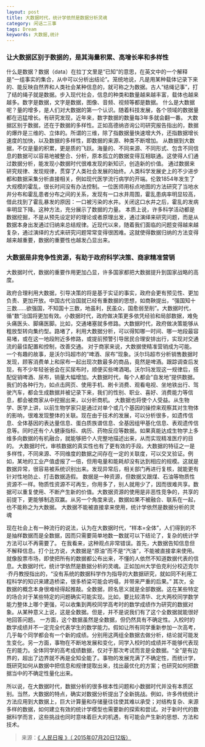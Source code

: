 ```yaml
---
layout: post
title: 大数据时代，统计学依然是数据分析灵魂
category: 闲话二三事
tags: Dream
keywords: 大数据,统计
---
```


### 让大数据区别于数据的，是其海量积累、高增长率和多样性

什么是数据？数据（data）在拉丁文里是“已知”的意思，在英文中的一个解释是“一组事实的集合，从中可以分析出结论”。笼统地说，凡是用某种载体记录下来的、能反映自然界和人类社会某种信息的，就可称之为数据。古人“结绳记事”，打了结的绳子就是数据。步入现代社会，信息的种类和数量越来越丰富，载体也越来越多。数字是数据，文字是数据，图像、音频、视频等都是数据。
什么是大数据呢？量的增多，是人们对大数据的第一个认识。随着科技发展，各个领域的数据量都在迅猛增长。有研究发现，近年来，数字数据的数量每3年多就会翻一番。
大数据区别于数据，还在于数据的多样性。正如高德纳咨询公司研究报告指出的，数据的爆炸是三维的、立体的。所谓的三维，除了指数据量快速增大外，还指数据增长速度的加快，以及数据的多样性，即数据的来源、种类不断增加。
从数据到大数据，不仅是量的积累，更是质的飞跃。海量的、不同来源、不同形式、包含不同信息的数据可以容易地被整合、分析，原本孤立的数据变得互相联通。这使得人们通过数据分析，能发现小数据时代很难发现的新知识，创造新的价值。
通过数据来研究规律、发现规律，贯穿了人类社会发展的始终。人类科学发展史上的不少进步都和数据采集分析直接相关，例如现代医学流行病学的开端。伦敦1854年发生了大规模的霍乱，很长时间没有办法控制。一位医师用标点地图的方法研究了当地水井分布和霍乱患者分布之间的关系，发现有一口水井周围，霍乱患病率明显较高，借此找到了霍乱暴发的原因：一口被污染的水井。关闭这口水井之后，霍乱的发病率明显下降。这种方法，充分展示了数据的力量。
本质上说，许多科学活动都是数据挖掘，不是从预先设定好的理论或者原理出发，通过演绎来研究问题，而是从数据本身出发通过归纳来总结规律。近现代以来，随着我们面临的问题变得越来越复杂，通过演绎的方式来研究问题常常变得很困难。这就使得数据归纳的方法变得越来越重要，数据的重要性也越发凸显出来。


### 大数据是非竞争性资源，有助于政府科学决策、商家精准营销

大数据时代，数据的重要作用更加凸显，许多国家都把大数据提升到国家战略的高度。

政府合理利用大数据，引导决策的将是基于实证的事实，政府会更有预见性、更加负责、更加开放。中国古代治国就已经有重数据的思想，如商鞅提出，“强国知十三数……欲强国，不知国十三数，地虽利，民虽众，国愈弱至削”。大数据时代，循“数”治国将更加有效。小数据时代，政府做决策更多依凭经验和局部数据，难免头痛医头、脚痛医脚。比如，交通堵塞就多修路。大数据时代，政府做决策能够从粗放型转向集约型。路堵了，利用大数据分析，可以得知哪一时间、哪一地段最容易堵，或在这一地段附近多修路，或提前预警引导居民合理安排出行，实现对交通流的最佳配置和控制，改善交通。
对于商家来说，大数据使精准营销成为可能。一个有趣的故事，是沃尔玛超市的“啤酒、尿布”现象。沃尔玛超市分析销售数据时发现，顾客消费单上和尿布一起出现次数最多的商品，竟然是啤酒。跟踪调查后发现，有不少年轻爸爸会在买尿布时，顺便买些啤酒喝。沃尔玛发现这一规律后，搭配促销啤酒、尿布，销量大幅增加。大数据时代，每个人都会“自发地”提供数据。我们的各种行为，如点击网页、使用手机、刷卡消费、观看电视、坐地铁出行、驾驶汽车，都会生成数据并被记录下来，我们的性别、职业、喜好、消费能力等信息，都会被商家从中挖掘出来，以分析商机。
大数据也将使个人受益。从生物学、医学上讲，以前生物学家只是通过对单个或几个基因的操控来观察其对生物体的影响，很难发现整体的关联。现在由于技术的发展，可以分析很多，如遗传信息、全体基因的表达量信息、蛋白质族谱信息、全基因组甲基化信息、表观遗传信息等。同时还有个人健康指标、病历、药物反应等数据。如果真能达成生物学上多维多向数据的有机融合，就能够把个人完整地描述出来，从而实现精准医疗的目的。
大数据时代，审核数据的真实性也有了更有效的手段。大数据的特征之一是多样性，不同来源、不同维度的数据之间存在一定的关联度，可以交叉验证。例如，某地的工业产值虚报了一倍，但用电量和能耗却没有达到相应的规模。这就是数据异常，很容易被系统识别出来。发现异常后，相关部门再进行复核，就能更有针对性地防止、打击数据造假。
数据是一种资源，但数据又跟煤、石油等物质性资源不一样。物质性资源不可再生，你用多了，别人就用少了，因而很难共享。数据可以重复使用、不断产生新的价值。大数据资源的使用是非恶性竞争的，共享的前提下，更能够制造双赢。从另一个角度来说，数据如果不被融合、联系在一起，也不能称之为大数据。
大数据不能被直接拿来使用，统计学依然是数据分析的灵魂

现在社会上有一种流行的说法，认为在大数据时代，“样本=全体”，人们得到的不是抽样数据而是全数据，因而只需要简单地数一数就可以下结论了，复杂的统计学方法可以不再需要了。
在我看来，这种观点非常错误。首先，大数据告知信息但不解释信息。打个比方说，大数据是“原油”而不是“汽油”，不能被直接拿来使用。就像股票市场，即使把所有的数据都公布出来，不懂的人依然不知道数据代表的信息。大数据时代，统计学依然是数据分析的灵魂。正如加州大学伯克利分校迈克尔·乔丹教授指出的，“没有系统的数据科学作为指导的大数据研究，就如同不利用工程科学的知识来建造桥梁，很多桥梁可能会坍塌，并带来严重的后果。”
其次，全数据的概念本身很难经得起推敲。全数据，顾名思义就是全部数据。这在某些特定的场合对于某些特定的问题确实可能实现。比如，要比较清华、北大两校同学数学能力整体上哪个更强，可以收集到两校同学高考时的数学成绩作为研究的数据对象。从某种意义上说，这是全数据。但是，并不是说我们有了这个全数据就能很好地回答问题。
一方面，这个数据虽然是全数据，但仍然具有不确定性。入校时的数学成绩并不一定完全代表学生的数学能力。假如让所有同学重新参加一次高考，几乎每个同学都会有一个新的成绩。分别用这两组全数据去做分析，结论就可能发生变化。另一方面，事物在不断地发展和变化，同学入校时的成绩并不能够代表现在的能力。全体同学的高考成绩数据，仅对于那次考试而言是全数据。“全”是有边界的，超出了边界就不再是全知全能了。事物的发展充满了不确定性，而统计学，既研究如何从数据中把信息和规律提取出来，找出最优化的方案；也研究如何把数据当中的不确定性量化出来。

所以说，在大数据时代，数据分析的很多根本性问题和小数据时代并没有本质区别。当然，大数据的特点，确实对数据分析提出了全新挑战。例如，许多传统统计方法应用到大数据上，巨大计算量和存储量往往使其难以承受；对结构复杂、来源多样的数据，如何建立有效的统计学模型也需要新的探索和尝试。对于新时代的数据科学而言，这些挑战也同时意味着巨大的机遇，有可能会产生新的思想、方法和技术。<br>

> 来源：[《 人民日报 》（ 2015年07月20日12版）](http://js.people.com.cn/n/2015/0720/c360301-25644140.html)
